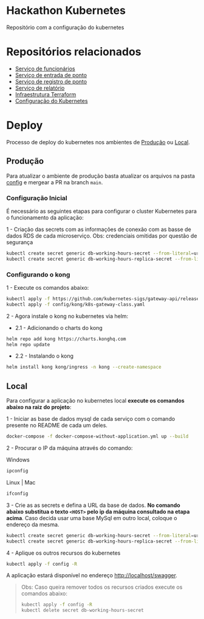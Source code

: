 # Hackathon Kubernetes
Repositório com a configuração do kubernetes

# Repositórios relacionados
* [Serviço de funcionários](https://github.com/souzamarcos/hackathon-ms-employee)
* [Serviço de entrada de ponto](https://github.com/souzamarcos/hackathon-ms-working-hours-entry)
* [Serviço de registro de ponto](https://github.com/souzamarcos/hackathon-ms-working-hours-registry)
* [Serviço de relatório](https://github.com/souzamarcos/hackathon-ms-report)
* [Infraestrutura Terraform](https://github.com/souzamarcos/hackathon-terraform)
* [Configuração do Kubernetes](https://github.com/souzamarcos/hackathon-kubernetes)

# Deploy
Processo de deploy do kubernetes nos ambientes de [Produção](#produção) ou [Local](#local).


## Produção
Para atualizar o ambiente de produção basta atualizar os arquivos na pasta [config](/config/) e mergear a PR na branch `main`.


### Configuração Inicial
É necessário as seguintes etapas para configurar o cluster Kubernetes para o funcionamento da aplicação:

1 - Criação das secrets com as informações de conexão com as basse de dados RDS de cada microserviço. Obs: credenciais omitidas por questão de segurança 

```bash
kubectl create secret generic db-working-hours-secret --from-literal=url=jdbc:mysql://<HOST>:3306/dbWorkingHours --from-literal=username=user --from-literal=password=password
kubectl create secret generic db-working-hours-replica-secret --from-literal=url=jdbc:mysql://<HOST>:3306/dbWorkingHours --from-literal=username=user --from-literal=password=password
```

### Configurando o kong

1 - Execute os comandos abaixo:
```bash
kubectl apply -f https://github.com/kubernetes-sigs/gateway-api/releases/download/v1.0.0/standard-install.yaml
kubectl apply -f config/kong/k8s-gateway-class.yaml
```

2 - Agora instale o kong no kubernetes via helm:
- 2.1 - Adicionando o charts do kong
```bash
helm repo add kong https://charts.konghq.com
helm repo update
```

- 2.2 - Instalando o kong
```bash
helm install kong kong/ingress -n kong --create-namespace 
```

## Local
Para configurar a aplicação no kubernetes local **execute os comandos abaixo na raiz do projeto**:

1 - Iniciar as base de dados mysql de cada serviço com o comando presente no README de cada um deles.

``` bash
docker-compose -f docker-compose-without-application.yml up --build
```

2 - Procurar o IP da máquina através do comando:

Windows
```bash
ipconfig
```
Linux | Mac
```bash
ifconfig
```

3 - Crie as as secrets e defina a URL da base de dados. **No comando abaixo substitua o texto `<HOST>` pelo ip da máquina consultado na etapa acima**. Caso decida usar uma base MySql em outro local, coloque o endereço da mesma.
```bash
kubectl create secret generic db-working-hours-secret --from-literal=url=jdbc:mysql://<HOST>:3306/dbWorkingHours --from-literal=username=user --from-literal=password=password
kubectl create secret generic db-working-hours-replica-secret --from-literal=url=jdbc:mysql://<HOST>:3306/dbWorkingHours --from-literal=username=user --from-literal=password=password
```

4 - Aplique os outros recursos do kubernetes
```bash
kubectl apply -f config -R
```

A aplicação estará disponível no endereço [http://localhost/swagger](http://localhost/swagger).


> Obs: Caso queira remover todos os recursos criados execute os comandos abaixo:
>```bash
>kubectl apply -f config -R
>kubectl delete secret db-working-hours-secret
>```
